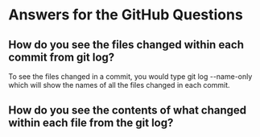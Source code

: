 # Answers for the GitHub Questions

## How do you see the files changed within each commit from git log?
To see the files changed in a commit, you would type git log --name-only which will show the names of all the files changed in each commit.

## How do you see the contents of what changed within each file from the git log?

